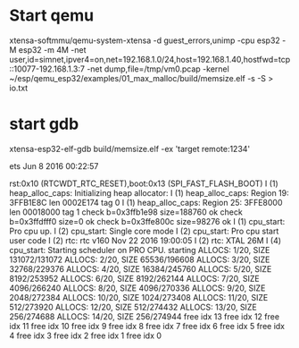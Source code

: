 # Start qemu

xtensa-softmmu/qemu-system-xtensa -d guest_errors,unimp  -cpu esp32 -M esp32 -m 4M -net user,id=simnet,ipver4=on,net=192.168.1.0/24,host=192.168.1.40,hostfwd=tcp::10077-192.168.1.3:7  -net dump,file=/tmp/vm0.pcap  -kernel  ~/esp/qemu_esp32/examples/01_max_malloc/build/memsize.elf  -s -S > io.txt

# start gdb
xtensa-esp32-elf-gdb  build/memsize.elf -ex 'target remote:1234'


ets Jun  8 2016 00:22:57

rst:0x10 (RTCWDT_RTC_RESET),boot:0x13 (SPI_FAST_FLASH_BOOT)
I (1) heap_alloc_caps: Initializing heap allocator:
I (1) heap_alloc_caps: Region 19: 3FFB1E8C len 0002E174 tag 0
I (1) heap_alloc_caps: Region 25: 3FFE8000 len 00018000 tag 1
check b=0x3ffb1e98 size=188760 ok
check b=0x3ffdfff0 size=0 ok
check b=0x3ffe800c size=98276 ok
I (1) cpu_start: Pro cpu up.
I (2) cpu_start: Single core mode
I (2) cpu_start: Pro cpu start user code
I (2) rtc: rtc v160 Nov 22 2016 19:00:05
I (2) rtc: XTAL 26M
I (4) cpu_start: Starting scheduler on PRO CPU.
starting
ALLOCS: 1/20, SIZE 131072/131072
ALLOCS: 2/20, SIZE 65536/196608
ALLOCS: 3/20, SIZE 32768/229376
ALLOCS: 4/20, SIZE 16384/245760
ALLOCS: 5/20, SIZE 8192/253952
ALLOCS: 6/20, SIZE 8192/262144
ALLOCS: 7/20, SIZE 4096/266240
ALLOCS: 8/20, SIZE 4096/270336
ALLOCS: 9/20, SIZE 2048/272384
ALLOCS: 10/20, SIZE 1024/273408
ALLOCS: 11/20, SIZE 512/273920
ALLOCS: 12/20, SIZE 512/274432
ALLOCS: 13/20, SIZE 256/274688
ALLOCS: 14/20, SIZE 256/274944
free idx 13
free idx 12
free idx 11
free idx 10
free idx 9
free idx 8
free idx 7
free idx 6
free idx 5
free idx 4
free idx 3
free idx 2
free idx 1
free idx 0
